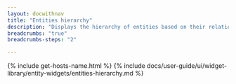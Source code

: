 ```yaml
---
layout: docwithnav
title: "Entities hierarchy"
description: "Displays the hierarchy of entities based on their relations. The root of the hierarchy is defined using entity alias. By default, displays entities related using \"Contains\" relation. You may change the behavior using advanced settings."
breadcrumbs: "true"
breadcrumbs-steps: "2"

---
```

{% include get-hosts-name.html %}
{% include docs/user-guide/ui/widget-library/entity-widgets/entities-hierarchy.md %}
